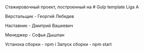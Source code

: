 Стажировочный проект, построенный на # Gulp template Liga A

Верстальщик - Георгий Лебедев

Наставник - Дмитрий Вашкевич

Менеджер - Софья Дышпан


Устанока сборки - npm i
Запуск сборки - npm start
